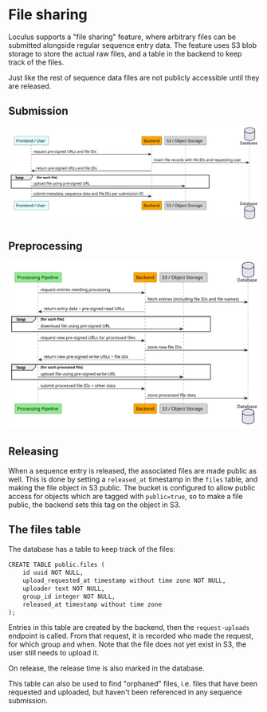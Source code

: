 # File sharing

Loculus supports a "file sharing" feature, where arbitrary files can be submitted alongside regular sequence entry data.
The feature uses S3 blob storage to store the actual raw files, and a table in the backend to keep track of the files.

Just like the rest of sequence data files are not publicly accessible until they are released.

## Submission

![submission](./plantuml/sequenceFileSharingSubmission.svg)

## Preprocessing

![preprocessing](./plantuml/sequenceFileSharingPrepro.svg)

## Releasing

When a sequence entry is released, the associated files are made public as well.
This is done by setting a `released_at` timestamp in the `files` table, and making the file object in S3 public.
The bucket is configured to allow public access for objects which are tagged with `public=true`,
so to make a file public, the backend sets this tag on the object in S3.

## The files table

The database has a table to keep track of the files:

```
CREATE TABLE public.files (
    id uuid NOT NULL,
    upload_requested_at timestamp without time zone NOT NULL,
    uploader text NOT NULL,
    group_id integer NOT NULL,
    released_at timestamp without time zone
);
```

Entries in this table are created by the backend, then the `request-uploads` endpoint is called.
From that request, it is recorded who made the request, for which group and when.
Note that the file does not yet exist in S3, the user still needs to upload it.

On release, the release time is also marked in the database.

This table can also be used to find "orphaned" files, i.e. files that have been requested and uploaded,
but haven't been referenced in any sequence submission.
